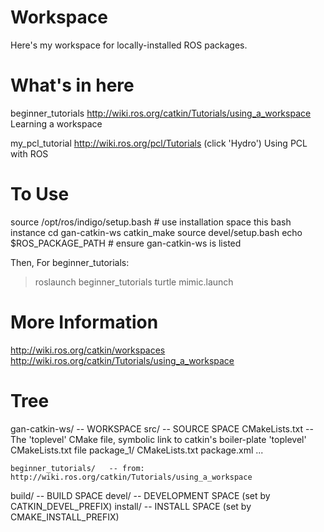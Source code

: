 # Workspace
Here's my workspace for locally-installed ROS packages.

# What's in here
beginner_tutorials http://wiki.ros.org/catkin/Tutorials/using_a_workspace
Learning a workspace

my_pcl_tutorial http://wiki.ros.org/pcl/Tutorials (click 'Hydro')
Using PCL with ROS


# To Use
source /opt/ros/indigo/setup.bash # use installation space this bash instance
cd gan-catkin-ws
catkin_make
source devel/setup.bash
echo $ROS_PACKAGE_PATH # ensure gan-catkin-ws is listed

Then,
For beginner_tutorials:
> roslaunch beginner_tutorials turtle mimic.launch

# More Information
http://wiki.ros.org/catkin/workspaces
http://wiki.ros.org/catkin/Tutorials/using_a_workspace

# Tree
gan-catkin-ws/         -- WORKSPACE
  src/                    -- SOURCE SPACE
    CMakeLists.txt        -- The 'toplevel' CMake file, symbolic link to catkin's boiler-plate 'toplevel' CMakeLists.txt file
    package_1/
      CMakeLists.txt
      package.xml
      ...
    
    beginner_tutorials/   -- from: http://wiki.ros.org/catkin/Tutorials/using_a_workspace 

  build/                  -- BUILD SPACE
  devel/                  -- DEVELOPMENT SPACE (set by CATKIN_DEVEL_PREFIX)
  install/                -- INSTALL SPACE (set by CMAKE_INSTALL_PREFIX)

